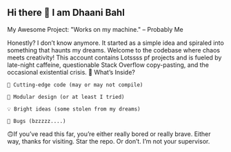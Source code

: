 ## Hi there 👋 I am Dhaani Bahl
My Awesome Project:
    "Works on my machine." – Probably Me
    
Honestly? I don’t know anymore. It started as a simple idea and spiraled into something that haunts my dreams.
Welcome to the codebase where chaos meets creativity! This account contains Lotssss pf projects and is fueled by late-night caffeine, questionable Stack Overflow copy-pasting, and the occasional existential crisis.
💾 What’s Inside?

    🚀 Cutting-edge code (may or may not compile)

    🧩 Modular design (or at least I tried)

    💡 Bright ideas (some stolen from my dreams)

    🐛 Bugs (bzzzzz....)

🙃If you’ve read this far, you’re either really bored or really brave.
Either way, thanks for visiting. Star the repo. Or don’t. I’m not your supervisor.
